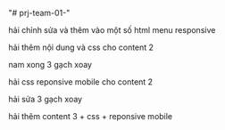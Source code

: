 "# prj-team-01-"

hải chỉnh sửa và thêm vào một số html menu responsive

hải thêm nội dung và css cho content 2

nam xong 3 gạch xoay

hải css reponsive mobile  cho content 2

hải sửa 3 gạch xoay

hải thêm content 3 + css + reponsive mobile